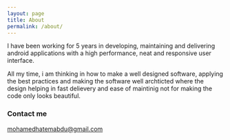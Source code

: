 ```yaml
---
layout: page
title: About
permalink: /about/
---
```



I have been working for 5 years in developing, maintaining and delivering android applications with a high performance, neat and responsive user interface.

All my time, i am thinking in how to make a well designed software, applying the best practices and making the software well archticted where the design helping in fast delievery and ease of maintinig not for making the code only looks beautiful.

 

### Contact me

[mohamedhatemabdu@gmail.com](mohamedhatemabdu@gmail.com)